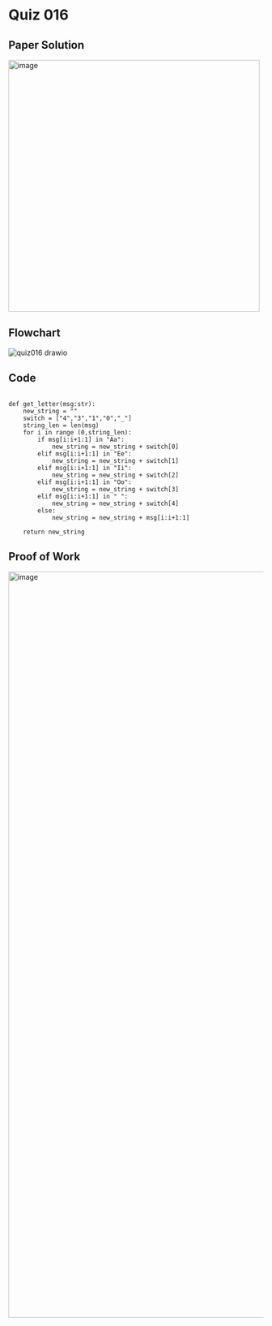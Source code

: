 # Quiz 016
## Paper Solution

<img width="496" alt="image" src="https://github.com/user-attachments/assets/218a6c84-431b-41b1-a161-43a059ef0bd4">

## Flowchart

![quiz016 drawio](https://github.com/user-attachments/assets/a25f603d-51a0-46ac-a9bf-fd0f83bce5aa)

## Code

```

def get_letter(msg:str):
    new_string = ""
    switch = ["4","3","1","0","_"]
    string_len = len(msg)
    for i in range (0,string_len):
        if msg[i:i+1:1] in "Aa":
            new_string = new_string + switch[0]
        elif msg[i:i+1:1] in "Ee":
            new_string = new_string + switch[1]
        elif msg[i:i+1:1] in "Ii":
            new_string = new_string + switch[2]
        elif msg[i:i+1:1] in "Oo":
            new_string = new_string + switch[3]
        elif msg[i:i+1:1] in " ":
            new_string = new_string + switch[4]
        else:
            new_string = new_string + msg[i:i+1:1]

    return new_string

```
## Proof of Work
<img width="1470" alt="image" src="https://github.com/user-attachments/assets/7ce6a6b0-46a8-40a9-8cb9-04a9c6b10586">
